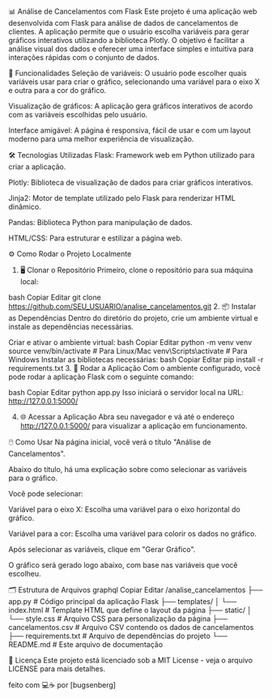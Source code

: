 📊 Análise de Cancelamentos com Flask
Este projeto é uma aplicação web desenvolvida com Flask para análise de dados de cancelamentos de clientes. A aplicação permite que o usuário escolha variáveis para gerar gráficos interativos utilizando a biblioteca Plotly. O objetivo é facilitar a análise visual dos dados e oferecer uma interface simples e intuitiva para interações rápidas com o conjunto de dados.

🚀 Funcionalidades
Seleção de variáveis: O usuário pode escolher quais variáveis usar para criar o gráfico, selecionando uma variável para o eixo X e outra para a cor do gráfico.

Visualização de gráficos: A aplicação gera gráficos interativos de acordo com as variáveis escolhidas pelo usuário.

Interface amigável: A página é responsiva, fácil de usar e com um layout moderno para uma melhor experiência de visualização.

🛠️ Tecnologias Utilizadas
Flask: Framework web em Python utilizado para criar a aplicação.

Plotly: Biblioteca de visualização de dados para criar gráficos interativos.

Jinja2: Motor de template utilizado pelo Flask para renderizar HTML dinâmico.

Pandas: Biblioteca Python para manipulação de dados.

HTML/CSS: Para estruturar e estilizar a página web.

⚙️ Como Rodar o Projeto Localmente
1. 🖥️ Clonar o Repositório
Primeiro, clone o repositório para sua máquina local:

bash
Copiar
Editar
git clone https://github.com/SEU_USUARIO/analise_cancelamentos.git
2. 📦 Instalar as Dependências
Dentro do diretório do projeto, crie um ambiente virtual e instale as dependências necessárias.

Criar e ativar o ambiente virtual:
bash
Copiar
Editar
python -m venv venv
source venv/bin/activate  # Para Linux/Mac
venv\Scripts\activate     # Para Windows
Instalar as bibliotecas necessárias:
bash
Copiar
Editar
pip install -r requirements.txt
3. 🚀 Rodar a Aplicação
Com o ambiente configurado, você pode rodar a aplicação Flask com o seguinte comando:

bash
Copiar
Editar
python app.py
Isso iniciará o servidor local na URL: http://127.0.0.1:5000/

4. 🌐 Acessar a Aplicação
Abra seu navegador e vá até o endereço http://127.0.0.1:5000/ para visualizar a aplicação em funcionamento.

🖱️ Como Usar
Na página inicial, você verá o título "Análise de Cancelamentos".

Abaixo do título, há uma explicação sobre como selecionar as variáveis para o gráfico.

Você pode selecionar:

Variável para o eixo X: Escolha uma variável para o eixo horizontal do gráfico.

Variável para a cor: Escolha uma variável para colorir os dados no gráfico.

Após selecionar as variáveis, clique em "Gerar Gráfico".

O gráfico será gerado logo abaixo, com base nas variáveis que você escolheu.

🗂️ Estrutura de Arquivos
graphql
Copiar
Editar
/analise_cancelamentos
    ├── app.py              # Código principal da aplicação Flask
    ├── templates/
    │   └── index.html      # Template HTML que define o layout da página
    ├── static/
    │   └── style.css       # Arquivo CSS para personalização da página
    ├── cancelamentos.csv   # Arquivo CSV contendo os dados de cancelamentos
    ├── requirements.txt    # Arquivo de dependências do projeto
    └── README.md           # Este arquivo de documentação


📜 Licença
Este projeto está licenciado sob a MIT License - veja o arquivo LICENSE para mais detalhes.

feito com 💻☕ por [bugsenberg]
